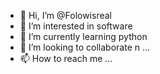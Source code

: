 - 👋 Hi, I’m @Folowisreal
- 👀 I’m interested in software 
- 🌱 I’m currently learning python 
- 💞️ I’m looking to collaborate n ...
- 📫 How to reach me ...

<!---
Folowisreal/Folowisreal is a ✨ special ✨ repository because its `README.md` (this file) appears on your GitHub profile.
You can click the Preview link to take a look at your changes.
--->
